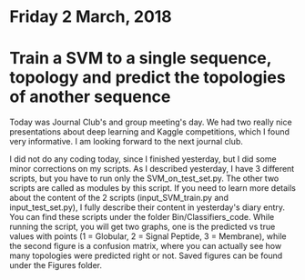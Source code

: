 # Friday 2 March, 2018
# Train a SVM to a single sequence, topology and predict the topologies of another sequence

Today was Journal Club's and group meeting's day. We had two really nice presentations about deep learning and Kaggle competitions, 
which I found very informative. I am looking forward to the next journal club.

I did not do any coding today, since I finished yesterday, but I did some minor corrections on my scripts. As I described yesterday, I have
3 different scripts, but you have to run only the SVM_on_test_set.py. The other two scripts are called as modules by this script.
If you need to learn more details about the content of the 2 scripts (input_SVM_train.py and input_test_set.py), I fully describe their 
content in yesterday's diary entry. You can find these scripts under the folder Bin/Classifiers_code. While running the script, you will get two
graphs, one is the predicted vs true values with points (1 = Globular, 2 = Signal Peptide, 3 = Membrane), while the second figure is a confusion
matrix, where you can actually see how many topologies were predicted right or not. Saved figures can be found under the Figures folder.
